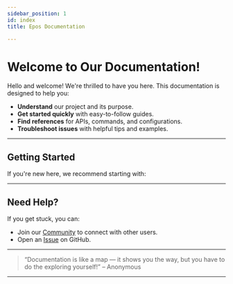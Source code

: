 ```yaml
---
sidebar_position: 1
id: index
title: Epos Documentation

---
```

# Welcome to Our Documentation! 

Hello and welcome! We're thrilled to have you here. This documentation is designed to help you:

- **Understand** our project and its purpose.
- **Get started quickly** with easy-to-follow guides.
- **Find references** for APIs, commands, and configurations.
- **Troubleshoot issues** with helpful tips and examples.

---

## Getting Started

If you're new here, we recommend starting with:



---

## Need Help?

If you get stuck, you can:


- Join our [Community](https://example.com/community) to connect with other users.
- Open an [Issue](https://github.com/example/project/issues) on GitHub.

---

> “Documentation is like a map — it shows you the way, but you have to do the exploring yourself!” – Anonymous

---